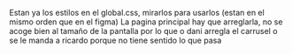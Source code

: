 Estan ya los estilos en el global.css, mirarlos para usarlos (estan en el mismo orden que en el figma)
La pagina principal hay que arreglarla, no se acoge bien al tamaño de la pantalla por lo que o dani arregla el carrusel o
se le manda a ricardo porque no tiene sentido lo que pasa
